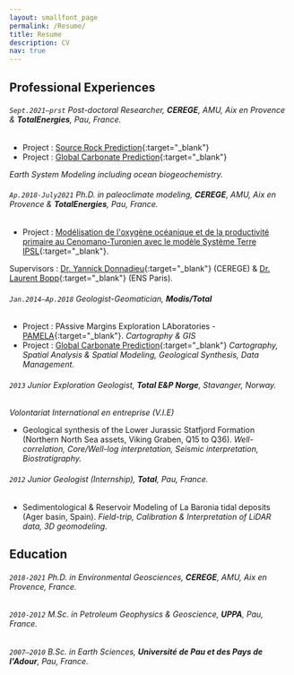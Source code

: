```yaml
---
layout: smallfont_page
permalink: /Resume/
title: Resume
description: CV
nav: true
---
```


## Professional Experiences

###### `Sept.2021–prst` Post-doctoral Researcher, __CEREGE__, AMU, Aix en Provence & __TotalEnergies__, Pau, France.

- Project : [Source Rock Prediction](https://marie-laugie.github.io/projects/2_project/){:target="_blank"}
- Project : [Global Carbonate Prediction](https://marie-laugie.github.io/projects/3_project/){:target="_blank"}

_Earth System Modeling including ocean biogeochemistry._

###### `Ap.2018-July2021`  Ph.D. in paleoclimate modeling, __CEREGE__, AMU, Aix en Provence & __TotalEnergies__, Pau, France.

- Project : [Modélisation de l'oxygène océanique et de la productivité primaire au Cenomano-Turonien avec le modèle Système Terre IPSL](https://marie-laugie.github.io/projects/1_project/){:target="_blank"}.

Supervisors : [Dr. Yannick Donnadieu](https://cerege-cl.github.io/team/yannick_donnadieu/){:target="_blank"} (CEREGE) & [Dr. Laurent Bopp](https://www.researchgate.net/profile/Laurent-Bopp){:target="_blank"} (ENS Paris).

###### `Jan.2014–Ap.2018` Geologist-Geomatician, __Modis/Total__ 

- Project : PAssive Margins Exploration LAboratories - [PAMELA](https://wwz.ifremer.fr/content/download/137609/file/DP_PAMELA.pdf){:target="_blank"}.
_Cartography & GIS_
- Project : [Global Carbonate Prediction](https://marie-laugie.github.io/projects/3_project/){:target="_blank"}
_Cartography, Spatial Analysis & Spatial Modeling, Geological Synthesis, Data Management._


###### `2013` Junior Exploration Geologist, __Total E&P Norge__, Stavanger, Norway.
_Volontariat International en entreprise (V.I.E)_

- Geological synthesis of the Lower Jurassic Statfjord Formation (Northern North Sea assets, Viking Graben, Q15 to Q36).
_Well-correlation, Core/Well-log interpretation, Seismic interpretation, Biostratigraphy._

###### `2012` Junior Geologist (Internship), __Total__, Pau, France.

- Sedimentological & Reservoir Modeling of La Baronia tidal deposits (Ager basin, Spain).
_Field-trip, Calibration & Interpretation of LiDAR data, 3D geomodeling._

## Education

###### `2018-2021` Ph.D. in Environmental Geosciences, __CEREGE__, AMU, Aix en Provence, France.

###### `2010-2012` M.Sc. in Petroleum Geophysics & Geoscience, __UPPA__, Pau, France.

###### `2007–2010` B.Sc. in Earth Sciences, __Université de Pau et des Pays de l'Adour__, Pau, France.

<p>&nbsp;</p>


<p>&nbsp;</p>


